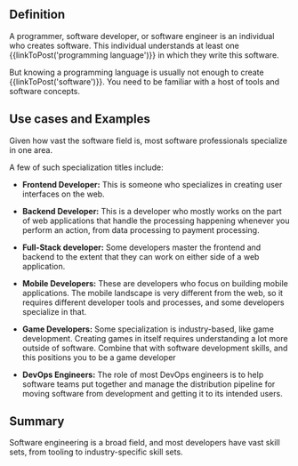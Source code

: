 ## Definition

A programmer, software developer, or software engineer is an individual who creates software. This individual understands at least one {{linkToPost('programming language')}} in which they write this software. 

But knowing a programming language is usually not enough to create {{linkToPost('software')}}. You need to be familiar with a host of tools and software concepts.

## Use cases and Examples

Given how vast the software field is, most software professionals specialize in one area.

A few of such specialization titles include: 

- **Frontend Developer:** This is someone who specializes in creating user interfaces on the web.

- **Backend Developer:** This is a developer who mostly works on the part of web applications that handle the processing happening whenever you perform an action, from data processing to payment processing.

- **Full-Stack developer:** Some developers master the frontend and backend to the extent that they can work on either side of a web application.

- **Mobile Developers:** These are developers who focus on building mobile applications. The mobile landscape is very different from the web, so it requires different developer tools and processes, and some developers specialize in that. 

- **Game Developers:** Some specialization is industry-based, like game development. Creating games in itself requires understanding a lot more outside of software. Combine that with software development skills, and this positions you to be a game developer 

- **DevOps Engineers:** The role of most DevOps engineers is to help software teams put together and manage the distribution pipeline for moving software from development and getting it to its intended users.

## Summary
Software engineering is a broad field, and most developers have vast skill sets, from tooling to industry-specific skill sets.